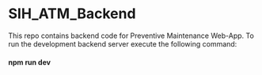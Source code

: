 # SIH_ATM_Backend
This repo contains backend code for Preventive Maintenance Web-App.
To run the development backend server execute the following command:
#### npm run dev
